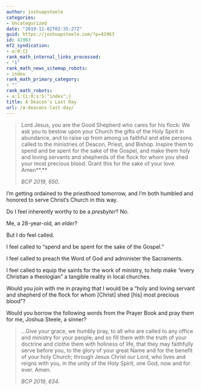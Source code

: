 ```yaml
---
author: joshuapsteele
categories:
- Uncategorized
date: "2019-11-02T02:35:27Z"
guid: https://joshuapsteele.com/?p=41963
id: 41963
mf2_syndication:
- a:0:{}
rank_math_internal_links_processed:
- "1"
rank_math_news_sitemap_robots:
- index
rank_math_primary_category:
- ""
rank_math_robots:
- a:1:{i:0;s:5:"index";}
title: A Deacon's Last Day
url: /a-deacons-last-day/
---
```


> Lord Jesus, you are the Good Shepherd who cares for his flock: We ask you to bestow upon your Church the gifts of the Holy Spirit in abundance, and to raise up from among us faithful and able persons called to the ministries of Deacon, Priest, and Bishop. Inspire them to spend and be spent for the sake of the Gospel, and make them holy and loving servants and shepherds of the flock for whom you shed your most precious blood. Grant this for the sake of your love. Amen**.**
> 
> <cite>BCP 2019, 650.</cite>

I’m getting ordained to the priesthood tomorrow, and I’m both humbled and honored to serve Christ’s Church in this way.

Do I feel inherently worthy to be a *presbyter*? No.

Me, a 28-year-old, an *elder*?

But I do feel called.

I feel called to “spend and be spent for the sake of the Gospel.”

I feel called to preach the Word of God and administer the Sacraments.

I feel called to equip the saints for the work of ministry, to help make “every Christian a theologian” a tangible reality in local churches.

Would you join with me in praying that I would be a “holy and loving servant and shepherd of the flock for whom \[Christ\] shed \[his\] most precious blood”?

Would you borrow the following words from the Prayer Book and pray them for me, Joshua Steele, a sinner?

> …Give your grace, we humbly pray, to all who are called to any office and ministry for your people; and so fill them with the truth of your doctrine and clothe them with holiness of life, that they may faithfully serve before you, to the glory of your great Name and for the benefit of your holy Church; through Jesus Christ our Lord, who lives and reigns with you, in the unity of the Holy Spirit, one God, now and for ever. Amen.
> 
> <cite>BCP 2019, 634.</cite>